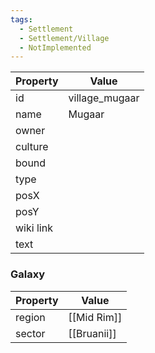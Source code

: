 ```yaml
---
tags:
  - Settlement
  - Settlement/Village
  - NotImplemented
---
```


| Property  | Value          |
| --------- | -------------- |
| id        | village_mugaar |
| name      | Mugaar         |
| owner     |                |
| culture   |                |
| bound     |                |
| type      |                |
| posX      |                |
| posY      |                |
| wiki link |                |
| text      |                |

### Galaxy
| Property | Value       |
| -------- | ----------- |
| region   | [[Mid Rim]] |
| sector   | [[Bruanii]] |
